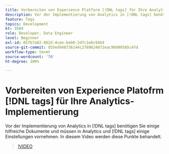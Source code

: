 ```yaml
---
title: Vorbereiten von Experience Platform [!DNL tags] für Ihre Analytics-Implementierung
description: Vor der Implementierung von Analytics in [!DNL tags] benötigen Sie einige hilfreiche Dokumente und müssen in Analytics und [!DNL tags] einige Einstellungen vornehmen. In diesem Video werden diese Punkte behandelt.
feature: Tags
topics: Development
kt: 3584
role: Developer, Data Engineer
level: Beginner
exl-id: 057b7a82-882d-4cee-beb0-2dfc1e6c94b4
source-git-commit: d55ed948736144c2789624072eac96999585c47d
workflow-type: tm+mt
source-wordcount: '70'
ht-degree: 100%

---
```


# Vorbereiten von Experience Platofrm [!DNL tags] für Ihre Analytics-Implementierung

Vor der Implementierung von Analytics in [!DNL tags] benötigen Sie einige hilfreiche Dokumente und müssen in Analytics und [!DNL tags] einige Einstellungen vornehmen. In diesem Video werden diese Punkte behandelt.

>[!VIDEO](https://video.tv.adobe.com/v/28752/?quality=12&learn=on)

